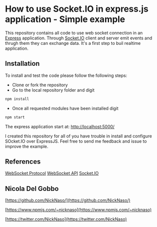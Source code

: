 # How to use Socket.IO in express.js application - Simple example

This repository contains all code to use web socket connection in an [Express](http://expressjs.com/) application. Through [Socket.IO](http://socket.io/)
client and server emit events and thrugh them they can exchange data. It's a first step to buil realtime application.

## Installation

To install and test the code please follow the following steps:

* Clone or fork the repository
* Go to the local repository folder and digit

```bash
npm install
```

* Once all requested modules have been installed digit

```bash
npm start
```

The express application start at: [http://localhost:5000/](http://localhost:5000/)

I created this repository for all of you have trouble in install and configure SOcket.IO over ExpressJS.
Feel free to send me feedback and issue to improve the example.

## References

[WebSocket Protocol](https://tools.ietf.org/html/rfc6455)
[WebSocket API](https://www.w3.org/TR/websockets/)
[Socket.IO](http://socket.io/docs/)

## Nicola Del Gobbo

[https://github.com/NickNaso/](https://github.com/NickNaso/)

[https://www.npmjs.com/~nicknaso](https://www.npmjs.com/~nicknaso)

[https://twitter.com/NickNaso](https://twitter.com/NickNaso)